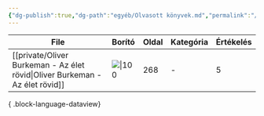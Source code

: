 ```yaml
---
{"dg-publish":true,"dg-path":"egyéb/Olvasott könyvek.md","permalink":"/egyeb/olvasott-koenyvek/"}
---
```


| File                                                                            | Borító                                                         | Oldal | Kategória | Értékelés |
| ------------------------------------------------------------------------------- | -------------------------------------------------------------- | ----- | --------- | --------- |
| [[private/Oliver Burkeman - Az élet rövid\|Oliver Burkeman - Az élet rövid]] | ![\|100](https://s01.static.libri.hu/cover/f1/4/8455928_4.jpg) | 268   | \-        | 5         |

{ .block-language-dataview}
